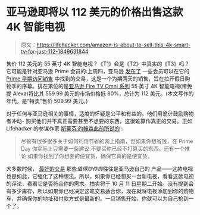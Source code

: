 # 亚马逊即将以 112 美元的价格出售这款 4K 智能电视

> 原文：<https://lifehacker.com/amazon-is-about-to-sell-this-4k-smart-tv-for-just-112-1849631844>

售价 112 美元的 55 英寸 4K 智能电视？《T1》会是《T2》中真实的《T3》吗？它可能是针对亚马逊 Prime 会员的:上周四，亚马逊 [发布了](https://www.aboutamazon.com/news/retail/amazon-prime-early-access-sale-best-deals) 一些会员可以在它的 [Prime 早期访问销售](https://www.amazon.com/earlyaccess?asc_campaign=InlineText&asc_refurl=https://lifehacker.com/amazon-is-about-to-sell-this-4k-smart-tv-for-just-112-1849631844&asc_source=&hvadid=626555954559&hvdev=c&hvdvcmdl=&hvexid=&hvlocint=&hvlocphy=9060351&hvnetw=g&hvpone=&hvpos=&hvptwo=&hvqmt=e&hvrand=54893451704413084&hvtargid=kwd-1788675262464&ref=pd_sl_iocmhyhte_e&tag=kinjalifehackerlink-20) 中找到的交易，这是一个为期两天的销售，旨在拉开假日购物季的序幕。排在第位的是[亚马逊 Fire TV Omni 系列](https://www.amazon.com/amazon-fire-tv-55-inch-omni-series-4k-smart-tv/dp/B08P3QVFMK?asc_campaign=InlineText&asc_refurl=https://lifehacker.com/amazon-is-about-to-sell-this-4k-smart-tv-for-just-112-1849631844&asc_source=&tag=kinjalifehackerlink-20) 55 英寸 4K 智能电视(带免提 Alexa)将比其 559.99 美元的市场价格低 80%，总计为 112 美元。(本文写作的年代，是“特卖”售价 509.99 美元。)



对于任何与亚马逊相关的事情，适度的怀疑是公平和有益的。他们用诡计鼓励购物者冲动- 购买他们并不真正需要甚至不想要的东西，这很难算作真正的交易。正如 Lifehacker 的参谋作家 [斯蒂芬·约翰森此前所说的](https://lifehacker.com/the-only-good-advice-for-shopping-amazon-prime-day-1849154608) :

> 尽管有很多很多关于如何利用节省的网上指南，但如果你想省钱，在 Prime Day 你实际上只需要一条建议:不要买你已经不打算买的东西。还有一个推论:如果你找到了你想要的便宜货，确保它真的是便宜货。

大多数时候， [最好的交易](https://lifehacker.com/prime-day-is-best-for-exactly-one-type-of-tech-1849164435) 那些*值得炒作的*往往是亚马逊自己的 产品——这款电视也是如此，它强化了这种想法。所以，如果你已经想买一台新电视，看看这款电视的评论，看看它是否符合你的需求。拍卖将于 10 月 11 日星期二开始。没有提到会有多少库存，所以如果你已经决定这笔交易适合你，现在就将电视添加到你的购物车，并确保你的地址和付款方式是最新的。一旦销售开始，你就可以为自己抢到一个了。